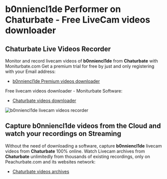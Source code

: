 # b0nniencl1de Performer on Chaturbate - Free LiveCam videos downloader

## Chaturbate Live Videos Recorder

Monitor and record livecam videos of **b0nniencl1de** from **Chaturbate** with Moniturbate.com
Get a premium trial for free by just and only registering with your Email address:
* [b0nniencl1de Premium videos downloader](https://moniturbate.com/request-demo-licence-key.html)

Free livecam videos downloader - Moniturbate Software:
* [Chaturbate videos downloader](https://moniturbate.com/moniturbate-download-software.html)

![b0nniencl1de livecam videos recorder](https://peachurnet.com/templates/moniturbate-software.png)


## Capture b0nniencl1de videos from the Cloud and watch your recordings on Streaming

Without the need of downloading a software, capture **b0nniencl1de** livecam videos from **Chaturbate** 100% online.
Watch Livecam archives from **Chaturbate** unlimitedly from thousands of existing recordings, only on Peachurbate.com and its websites network:
* [Chaturbate videos archives](https://peachurnet.com/)